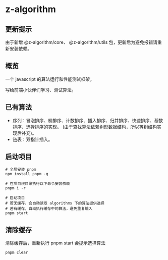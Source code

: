 # z-algorithm
## 更新提示 
由于新增 @z-algorithm/core、 @z-algorithm/utils 包，更新后为避免报错请重新安装依赖。

## 概览
一个 javascript 的算法运行和性能测试框架。

写给前端小伙伴们学习、测试算法。
## 已有算法
- 序列：冒泡排序、桶排序、计数排序、插入排序、归并排序、快速排序、基数排序、选择排序的实现。 (由于查找算法依赖树形数据结构，所以等树结构实现后补充)。
- 链表：双指针插入。

## 启动项目
~~~shell
# 全局安装 pnpm
npm install pnpm -g

# 在项目根目录执行以下命令安装依赖
pnpm i -r

# 启动项目
# 若无缓存，会自动读取 algorithms 下的算法提供选择
# 若有缓存，自动执行缓存中的算法，避免重复输入
pnpm start
~~~

## 清除缓存
清除缓存后，重新执行 pnpm start 会提示选择算法
~~~shell
pnpm clear
~~~